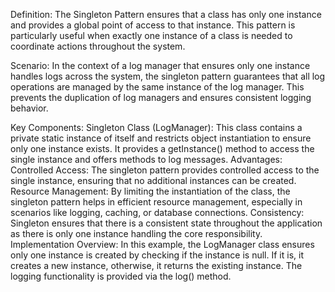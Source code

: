 Definition:
The Singleton Pattern ensures that a class has only one instance and provides a global point of access to that instance. This pattern is particularly useful when exactly one instance of a class is needed to coordinate actions throughout the system.

Scenario:
In the context of a log manager that ensures only one instance handles logs across the system, the singleton pattern guarantees that all log operations are managed by the same instance of the log manager. This prevents the duplication of log managers and ensures consistent logging behavior.

Key Components:
Singleton Class (LogManager):
This class contains a private static instance of itself and restricts object instantiation to ensure only one instance exists.
It provides a getInstance() method to access the single instance and offers methods to log messages.
Advantages:
Controlled Access: The singleton pattern provides controlled access to the single instance, ensuring that no additional instances can be created.
Resource Management: By limiting the instantiation of the class, the singleton pattern helps in efficient resource management, especially in scenarios like logging, caching, or database connections.
Consistency: Singleton ensures that there is a consistent state throughout the application as there is only one instance handling the core responsibility.
Implementation Overview:
In this example, the LogManager class ensures only one instance is created by checking if the instance is null. If it is, it creates a new instance, otherwise, it returns the existing instance. The logging functionality is provided via the log() method.